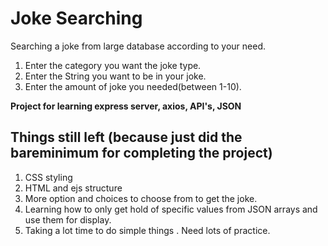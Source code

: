 # Joke Searching

Searching a joke from large database according to your need.

1. Enter the category you want the joke type.
2. Enter the String you want to be in your joke.
3. Enter the amount of joke you needed(between 1-10).

**Project for learning express server, axios, API's, JSON**

## Things still left (because just did the bareminimum for completing the project)
1. CSS styling
2. HTML and ejs structure
3. More option and choices to choose from to get the joke.
4. Learning how to only get hold of specific values from JSON arrays and use them for display.
5. Taking a lot time to do simple things . Need lots of practice.